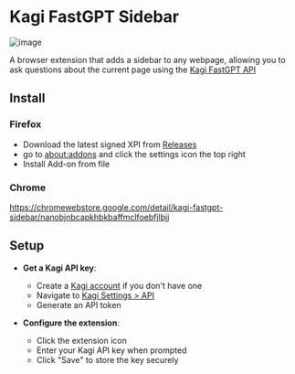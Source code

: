 # Kagi FastGPT Sidebar

![image](https://github.com/user-attachments/assets/e287fb61-224e-4dfb-a8b7-7894d499c08b)


A browser extension that adds a sidebar to any webpage, allowing you to ask questions about the current page using the [Kagi FastGPT API](https://help.kagi.com/kagi/api/fastgpt.html)

## Install

### Firefox

- Download the latest signed XPI from [Releases](https://github.com/0xgingi/kagi-fastgpt-sidebar/releases/latest)
- go to [about:addons](about:addons) and click the settings icon the top right
- Install Add-on from file

### Chrome
https://chromewebstore.google.com/detail/kagi-fastgpt-sidebar/nanobjnbcapkhbkbaffmclfoebfjlbjj

## Setup

- **Get a Kagi API key**:
   - Create a [Kagi account](https://kagi.com) if you don't have one
   - Navigate to [Kagi Settings > API](https://kagi.com/settings?p=api)
   - Generate an API token

- **Configure the extension**:
   - Click the extension icon
   - Enter your Kagi API key when prompted
   - Click "Save" to store the key securely
